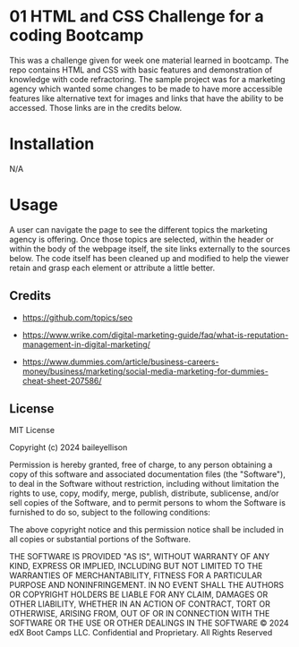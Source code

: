 # 01 HTML and CSS Challenge for a coding Bootcamp

This was a challenge given for week one material learned in bootcamp. The repo contains HTML and CSS with basic features and demonstration of knowledge with code refractoring. The sample project was for a marketing agency which wanted some changes to be made to have more accessible features like alternative text for images and links that have the ability to be accessed. Those links are in the credits below.

# Installation
N/A

# Usage
A user can navigate the page to see the different topics the marketing agency is offering. Once those topics are selected, within the header or within the body of the webpage itself, the site links externally to the sources below. The code itself has been cleaned up and modified to help the viewer retain and grasp each element or attribute a little better. 

## Credits

* https://github.com/topics/seo

* https://www.wrike.com/digital-marketing-guide/faq/what-is-reputation-management-in-digital-marketing/

* https://www.dummies.com/article/business-careers-money/business/marketing/social-media-marketing-for-dummies-cheat-sheet-207586/


## License

MIT License

Copyright (c) 2024 baileyellison

Permission is hereby granted, free of charge, to any person obtaining a copy
of this software and associated documentation files (the "Software"), to deal
in the Software without restriction, including without limitation the rights
to use, copy, modify, merge, publish, distribute, sublicense, and/or sell
copies of the Software, and to permit persons to whom the Software is
furnished to do so, subject to the following conditions:

The above copyright notice and this permission notice shall be included in all
copies or substantial portions of the Software.

THE SOFTWARE IS PROVIDED "AS IS", WITHOUT WARRANTY OF ANY KIND, EXPRESS OR
IMPLIED, INCLUDING BUT NOT LIMITED TO THE WARRANTIES OF MERCHANTABILITY,
FITNESS FOR A PARTICULAR PURPOSE AND NONINFRINGEMENT. IN NO EVENT SHALL THE
AUTHORS OR COPYRIGHT HOLDERS BE LIABLE FOR ANY CLAIM, DAMAGES OR OTHER
LIABILITY, WHETHER IN AN ACTION OF CONTRACT, TORT OR OTHERWISE, ARISING FROM,
OUT OF OR IN CONNECTION WITH THE SOFTWARE OR THE USE OR OTHER DEALINGS IN THE
SOFTWARE
© 2024 edX Boot Camps LLC. Confidential and Proprietary. All Rights Reserved
